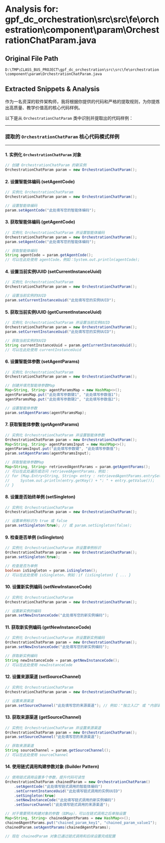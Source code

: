 # Analysis for: gpf_dc_orchestration\src\src\fe\orchestration\component\param\OrchestrationChatParam.java

## Original File Path
`D:\TMP\CLASS_BUS_PROJECT\gpf_dc_orchestration\src\src\fe\orchestration\component\param\OrchestrationChatParam.java`

## Extracted Snippets & Analysis
作为一名资深的软件架构师，我将根据你提供的代码和严格的提取规则，为你提炼出高质量、教学价值高的核心代码样例。

以下是从 `OrchestrationChatParam` 类中识别并提取出的代码样例：

---

### 提取的 `OrchestrationChatParam` 核心代码模式样例

---

#### 1. 实例化 `OrchestrationChatParam` 对象

```java
// 创建 OrchestrationChatParam 的新实例
OrchestrationChatParam param = new OrchestrationChatParam();
```

#### 2. 设置智能体编码 (setAgentCode)

```java
// 实例化 OrchestrationChatParam
OrchestrationChatParam param = new OrchestrationChatParam();

// 设置智能体编码
param.setAgentCode("此处填写您的智能体编码");
```

#### 3. 获取智能体编码 (getAgentCode)

```java
// 实例化 OrchestrationChatParam 并设置智能体编码
OrchestrationChatParam param = new OrchestrationChatParam();
param.setAgentCode("此处填写您的智能体编码");

// 获取智能体编码
String agentCode = param.getAgentCode();
// 可以在此处使用 agentCode，例如：System.out.println(agentCode);
```

#### 4. 设置当前实例UUID (setCurrentInstanceUuid)

```java
// 实例化 OrchestrationChatParam
OrchestrationChatParam param = new OrchestrationChatParam();

// 设置当前实例的UUID
param.setCurrentInstanceUuid("此处填写您的实例UUID");
```

#### 5. 获取当前实例UUID (getCurrentInstanceUuid)

```java
// 实例化 OrchestrationChatParam 并设置当前实例UUID
OrchestrationChatParam param = new OrchestrationChatParam();
param.setCurrentInstanceUuid("此处填写您的实例UUID");

// 获取当前实例的UUID
String currentInstanceUuid = param.getCurrentInstanceUuid();
// 可以在此处使用 currentInstanceUuid
```

#### 6. 设置智能体参数 (setAgentParams)

```java
// 实例化 OrchestrationChatParam
OrchestrationChatParam param = new OrchestrationChatParam();

// 创建并填充智能体参数Map
Map<String, String> agentParamsMap = new HashMap<>();
agentParamsMap.put("此处填写参数键1", "此处填写参数值1");
agentParamsMap.put("此处填写参数键2", "此处填写参数值2");

// 设置智能体参数
param.setAgentParams(agentParamsMap);
```

#### 7. 获取智能体参数 (getAgentParams)

```java
// 实例化 OrchestrationChatParam 并设置智能体参数
OrchestrationChatParam param = new OrchestrationChatParam();
Map<String, String> agentParamsInput = new HashMap<>();
agentParamsInput.put("此处填写参数键", "此处填写参数值");
param.setAgentParams(agentParamsInput);

// 获取智能体参数Map
Map<String, String> retrievedAgentParams = param.getAgentParams();
// 可以在此处遍历或访问 retrievedAgentParams，例如：
// for (Map.Entry<String, String> entry : retrievedAgentParams.entrySet()) {
//     System.out.println(entry.getKey() + ": " + entry.getValue());
// }
```

#### 8. 设置是否始终单例 (setSingleton)

```java
// 实例化 OrchestrationChatParam
OrchestrationChatParam param = new OrchestrationChatParam();

// 设置单例标识为 true 或 false
param.setSingleton(true); // 或 param.setSingleton(false);
```

#### 9. 检查是否单例 (isSingleton)

```java
// 实例化 OrchestrationChatParam 并设置单例标识
OrchestrationChatParam param = new OrchestrationChatParam();
param.setSingleton(true);

// 检查是否为单例
boolean isSingleton = param.isSingleton();
// 可以在此处使用 isSingleton，例如：if (isSingleton) { ... }
```

#### 10. 设置新实例编码 (setNewInstanceCode)

```java
// 实例化 OrchestrationChatParam
OrchestrationChatParam param = new OrchestrationChatParam();

// 设置新实例的编码
param.setNewInstanceCode("此处填写您的新实例编码");
```

#### 11. 获取新实例编码 (getNewInstanceCode)

```java
// 实例化 OrchestrationChatParam 并设置新实例编码
OrchestrationChatParam param = new OrchestrationChatParam();
param.setNewInstanceCode("此处填写您的新实例编码");

// 获取新实例编码
String newInstanceCode = param.getNewInstanceCode();
// 可以在此处使用 newInstanceCode
```

#### 12. 设置来源渠道 (setSourceChannel)

```java
// 实例化 OrchestrationChatParam
OrchestrationChatParam param = new OrchestrationChatParam();

// 设置来源渠道
param.setSourceChannel("此处填写您的来源渠道"); // 例如："独立入口" 或 "内部调用"
```

#### 13. 获取来源渠道 (getSourceChannel)

```java
// 实例化 OrchestrationChatParam 并设置来源渠道
OrchestrationChatParam param = new OrchestrationChatParam();
param.setSourceChannel("此处填写您的来源渠道");

// 获取来源渠道
String sourceChannel = param.getSourceChannel();
// 可以在此处使用 sourceChannel
```

#### 14. 使用链式调用构建参数对象 (Builder Pattern)

```java
// 使用链式调用设置多个参数，提升代码可读性
OrchestrationChatParam chainedParam = new OrchestrationChatParam()
    .setAgentCode("此处填写链式调用的智能体编码")
    .setCurrentInstanceUuid("此处填写链式调用的实例UUID")
    .setSingleton(true)
    .setNewInstanceCode("此处填写链式调用的新实例编码")
    .setSourceChannel("此处填写链式调用的来源渠道");

// 对于需要预先构建对象的参数（如Map），可以在链式调用之后单独设置
Map<String, String> chainedAgentParams = new HashMap<>();
chainedAgentParams.put("chained_param_key1", "chained_param_value1");
chainedParam.setAgentParams(chainedAgentParams);

// 现在 chainedParam 对象已通过链式调用和后续设置完成配置
```